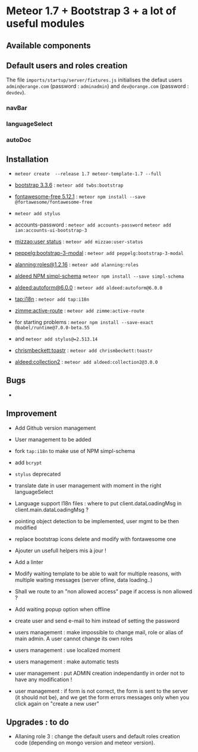 # Meteor 1.7  + Bootstrap 3 + a lot of useful modules

## Available components

## Default users and roles creation

The file `imports/startup/server/fixtures.js` initialises the defaut users `admin@orange.com` (password : `adminadmin`) and `dev@orange.com` (password : `devdev`).

### navBar

### languageSelect

### autoDoc


## Installation
- `meteor create  --release 1.7 meteor-template-1.7 --full`

- [bootstrap 3.3.6](https://getbootstrap.com/docs/3.3/) : `meteor add twbs:bootstrap`

- [fontawesome-free 5.12.1](https://fontawesome.com/icons?d=gallery&m=free) : `meteor npm install --save @fortawesome/fontawesome-free`

- `meteor add stylus`

- accounts-password : `meteor add accounts-password` `meteor add ian:accounts-ui-bootstrap-3`

- [mizzao:user status](https://github.com/Meteor-Community-Packages/meteor-user-status) : `meteor add mizzao:user-status`

- [peppelg:bootstrap-3-modal](https://github.com/PeppeL-G/bootstrap-3-modal) : `meteor add peppelg:bootstrap-3-modal`

- [alanning:roles@1.2.16](https://github.com/Meteor-Community-Packages/meteor-roles/tree/v1) : `meteor add alanning:roles`

- [aldeed NPM simpl-schema](https://github.com/aldeed/simple-schema-js) `meteor npm install --save simpl-schema`

- [aldeed:autoform@6.0.0](https://github.com/aldeed/meteor-autoform) : `meteor add aldeed:autoform@6.0.0`

- [tap:i18n](https://github.com/TAPevents/tap-i18n) : `meteor add tap:i18n`

- [zimme:active-route](https://github.com/meteor-activeroute/legacy) : `meteor add zimme:active-route`

- for starting problems : `meteor npm install --save-exact @babel/runtime@7.0.0-beta.55`

- and `meteor add stylus@=2.513.14`

- [chrismbeckett:toastr](https://atmospherejs.com/chrismbeckett/toastr) : `meteor add chrismbeckett:toastr`

- [aldeed:collection2](https://github.com/Meteor-Community-Packages/meteor-collection2) : `meteor add aldeed:collection2@3.0.0`


## Bugs

- 


## Improvement

- Add Github version management

- User management to be added

- fork `tap:i18n` to make use of NPM simpl-schema

- add `bcrypt`

- `stylus` deprecated

- translate date in user management with moment in the right languageSelect

- Language support I18n files : where to put client.dataLoadingMsg in client.main.dataLoadingMsg ?

- pointing object detection to be implemented, user mgmt to be then modified

- replace bootstrap icons delete and modify with fontawesome one

- Ajouter un usefull helpers mis à jour !

- Add a linter

- Modify waiting template to be able to wait for multiple reasons, with multiple waiting messages (server ofline, data loading..)

- Shall we route to an "non allowed access" page if access is non allowed ?

- Add waiting popup option when offline

- create user and send e-mail to him instead of setting the password

- users management : make impossible to change mail, role or alias of main admin. A user cannot change its own roles

- users management : use localized moment

- users management : make automatic tests

- user management : put ADMIN creation independantly in order not to have any modification !

- user management : if form is not correct, the form is sent to the server (it should not be), and we get the form errors messages only when you click again on "create a new user"


## Upgrades : to do

- Allaning role 3 : change the default users and default roles creation code (depending on mongo version and meteor version).